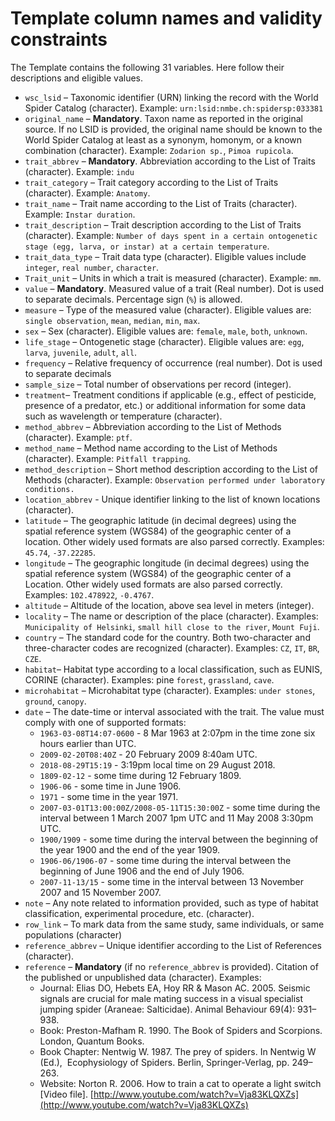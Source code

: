 # Template column names and validity constraints

The Template contains the following 31 variables. Here follow their descriptions and eligible values.

* `wsc_lsid` – Taxonomic identifier (URN) linking the record with the World Spider Catalog (character). Example: `urn:lsid:nmbe.ch:spidersp:033381`
* `original_name` – **Mandatory**. Taxon name as reported in the original source. If no LSID is provided, the original name should be known to the World Spider Catalog at least as a synonym, homonym, or a known combination (character). Example: `Zodarion sp.`, `Pimoa rupicola`.
* `trait_abbrev` – **Mandatory**. Abbreviation according to the List of Traits (character). Example: `indu`
* `trait_category` – Trait category according to the List of Traits (character). Example: `Anatomy`.
* `trait_name` – Trait name according to the List of Traits (character). Example: `Instar duration`.
* `trait_description` – Trait description according to the List of Traits (character). Example: `Number of days spent in a certain ontogenetic stage (egg, larva, or instar) at a certain temperature`.
* `trait_data_type` – Trait data type (character). Eligible values include `integer`, `real number`, `character`.
* `Trait_unit` – Units in which a trait is measured (character). Example: `mm`.
* `value` – **Mandatory**. Measured value of a trait (Real number). Dot is used to separate decimals. Percentage sign (`%`) is allowed.
* `measure` – Type of the measured value (character). Eligible values are: `single observation`, `mean`, `median`, `min`, `max`.
* `sex` – Sex (character). Eligible values are: `female`, `male`, `both`, `unknown`.
* `life_stage` – Ontogenetic stage (character). Eligible values are: `egg`, `larva`, `juvenile`, `adult`, `all`.
* `frequency` – Relative frequency of occurrence (real number). Dot is used to separate decimals
* `sample_size` – Total number of observations per record (integer).
* `treatment`– Treatment conditions if applicable (e.g., effect of pesticide, presence of a predator, etc.) or additional information for some data such as wavelength or temperature (character).
* `method_abbrev` – Abbreviation according to the List of Methods (character). Example: `ptf`.
* `method_name` – Method name according to the List of Methods (character). Example: `Pitfall trapping`.
* `method_description` – Short method description according to the List of Methods (character). Example: `Observation performed under laboratory conditions.`
* `location_abbrev` - Unique identifier linking to the list of known locations (character).
* `latitude` – The geographic latitude (in decimal degrees) using the spatial reference system (WGS84) of the geographic center of a location. Other widely used formats are also parsed correctly. Examples: `45.74`, `-37.22285`.
* `longitude` – The geographic longitude (in decimal degrees) using the spatial reference system (WGS84) of the geographic center of a Location. Other widely used formats are also parsed correctly. Examples: `102.478922`, `-0.4767`.
* `altitude` – Altitude of the location, above sea level in meters (integer).
* `locality` – The name or description of the place (character). Examples: `Municipality of Helsinki`, `small hill close to the river`, `Mount Fuji`.
* `country` – The standard code for the country. Both two-character and three-character codes are recognized (character). Examples: `CZ`, `IT`, `BR`, `CZE`.
* `habitat`– Habitat type according to a local classification, such as EUNIS, CORINE (character). Examples: pine `forest`, `grassland`, `cave`.
* `microhabitat` – Microhabitat type (character). Examples: `under stones`, `ground`, `canopy`.
* `date` – The date-time or interval associated with the trait. The value must comply with one of supported formats:
  * `1963-03-08T14:07-0600` - 8 Mar 1963 at 2:07pm in the time zone six hours earlier than UTC.
  * `2009-02-20T08:40Z` - 20 February 2009 8:40am UTC.
  * `2018-08-29T15:19` - 3:19pm local time on 29 August 2018.
  * `1809-02-12` - some time during 12 February 1809.
  * `1906-06` - some time in June 1906.
  * `1971` - some time in the year 1971.
  * `2007-03-01T13:00:00Z/2008-05-11T15:30:00Z` - some time during the interval between 1 March 2007 1pm UTC and 11 May 2008 3:30pm UTC.
  * `1900/1909` - some time during the interval between the beginning of the year 1900 and the end of the year 1909.
  * `1906-06/1906-07` - some time during the interval between the beginning of June 1906 and the end of July 1906.
  * `2007-11-13/15` - some time in the interval between 13 November 2007 and 15 November 2007.
* `note` – Any note related to information provided, such as type of habitat classification, experimental procedure, etc. (character).
* `row_link` – To mark data from the same study, same individuals, or same populations (character)
* `reference_abbrev` – Unique identifier according to the List of References (character).
* `reference` – **Mandatory** (if no `reference_abbrev` is provided). Citation of the published or unpublished data (character). Examples:
  * Journal: Elias DO, Hebets EA, Hoy RR & Mason AC. 2005. Seismic signals are crucial for male mating success in a visual specialist jumping spider (Araneae: Salticidae). Animal Behaviour 69(4): 931–938.
  * Book: Preston-Mafham R. 1990. The Book of Spiders and Scorpions. London, Quantum Books.
  * Book Chapter: Nentwig W. 1987. The prey of spiders. In Nentwig W (Ed.),  Ecophysiology of Spiders. Berlin, Springer-Verlag, pp. 249–263.
  * Website: Norton R. 2006. How to train a cat to operate a light switch [Video file]. [http://www.youtube.com/watch?v=Vja83KLQXZs](http://www.youtube.com/watch?v=Vja83KLQXZs)
